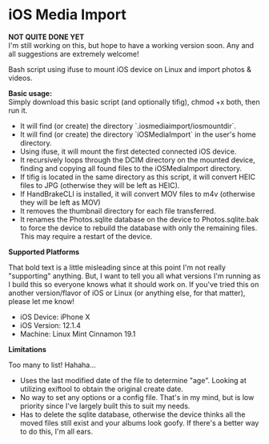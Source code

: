 # iOS Media Import
<b>NOT QUITE DONE YET</b>
<br />
I'm still working on this, but hope to have a working version soon. Any and all suggestions are extremely welcome!

Bash script using ifuse to mount iOS device on Linux and import photos &amp; videos.

<b>Basic usage:</b>
<br />
Simply download this basic script (and optionally tifig), chmod +x both,
then run it.
<ul>
  <li>It will find (or create) the directory `.iosmediaimport/iosmountdir`.</li>
  <li>It will find (or create) the directory `iOSMediaImport` in the user's home directory.</li>
  <li>Using ifuse, it will mount the first detected connected iOS device.</li>
  <li>It recursively loops through the DCIM directory on the mounted device,
  finding and copying all found files to the iOSMediaImport directory.</li>
  <li>If tifig is located in the same directory as this script, it will convert HEIC files to JPG (otherwise they will be left as HEIC).</li>
  <li>If HandBrakeCLI is installed, it will convert MOV files to m4v (otherwise they will be left as MOV)</li>
  <li>It removes the thumbnail directory for each file transferred.</li>
  <li>It renames the Photos.sqlite database on the device to Photos.sqlite.bak to force the device to rebuild the database with only the remaining files. This may require a restart of the device.</li>
</ul>

<b>Supported Platforms</b>

That bold text is a little misleading since at this point I'm not really "supporting"
anything. But, I want to tell you all what versions I'm running as I build this
so everyone knows what it should work on. If you've tried this on another version/flavor
of iOS or Linux (or anything else, for that matter), please let me know!

<ul>
    <li>iOS Device: iPhone X</li>
    <li>iOS Version: 12.1.4</li>
    <li>Machine: Linux Mint Cinnamon 19.1</li>
</ul>

<b>Limitations</b>

Too many to list! Hahaha...
<ul>
    <li>Uses the last modified date of the file to determine "age". Looking at
    utilizing exiftool to obtain the original create date.</li>
    <li>No way to set any options or a config file. That's in my mind, but is low priority since
    I've largely built this to suit my needs.</li>
    <li>Has to delete the sqlite database, otherwise the device thinks all the moved files still exist and your albums look goofy.
    If there's a better way to do this, I'm all ears.</li>
</ul>
